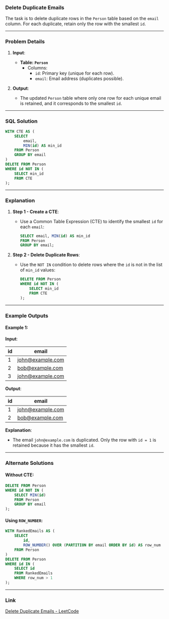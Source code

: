 ### Delete Duplicate Emails

The task is to delete duplicate rows in the `Person` table based on the `email` column. For each duplicate, retain only the row with the smallest `id`.

---

### Problem Details

1. **Input**:
   - **Table: `Person`**
     - Columns:
       - `id`: Primary key (unique for each row).
       - `email`: Email address (duplicates possible).

2. **Output**:
   - The updated `Person` table where only one row for each unique email is retained, and it corresponds to the smallest `id`.

---

### SQL Solution

```sql
WITH CTE AS (
    SELECT 
        email,
        MIN(id) AS min_id
    FROM Person
    GROUP BY email
)
DELETE FROM Person
WHERE id NOT IN (
    SELECT min_id 
    FROM CTE
);
```

---

### Explanation

1. **Step 1 - Create a CTE**:
   - Use a Common Table Expression (CTE) to identify the smallest `id` for each `email`:
     ```sql
     SELECT email, MIN(id) AS min_id
     FROM Person
     GROUP BY email;
     ```

2. **Step 2 - Delete Duplicate Rows**:
   - Use the `NOT IN` condition to delete rows where the `id` is not in the list of `min_id` values:
     ```sql
     DELETE FROM Person
     WHERE id NOT IN (
         SELECT min_id 
         FROM CTE
     );
     ```

---

### Example Outputs

#### Example 1:

**Input**:

| id | email            |
|----|------------------|
| 1  | john@example.com |
| 2  | bob@example.com  |
| 3  | john@example.com |

**Output**:

| id | email            |
|----|------------------|
| 1  | john@example.com |
| 2  | bob@example.com  |

**Explanation**:
- The email `john@example.com` is duplicated. Only the row with `id = 1` is retained because it has the smallest `id`.

---

### Alternate Solutions

#### Without CTE:
```sql
DELETE FROM Person
WHERE id NOT IN (
    SELECT MIN(id)
    FROM Person
    GROUP BY email
);
```

#### Using `ROW_NUMBER`:
```sql
WITH RankedEmails AS (
    SELECT 
        id,
        ROW_NUMBER() OVER (PARTITION BY email ORDER BY id) AS row_num
    FROM Person
)
DELETE FROM Person
WHERE id IN (
    SELECT id 
    FROM RankedEmails
    WHERE row_num > 1
);
```

---

### Link

[Delete Duplicate Emails - LeetCode](https://leetcode.com/problems/delete-duplicate-emails/)
